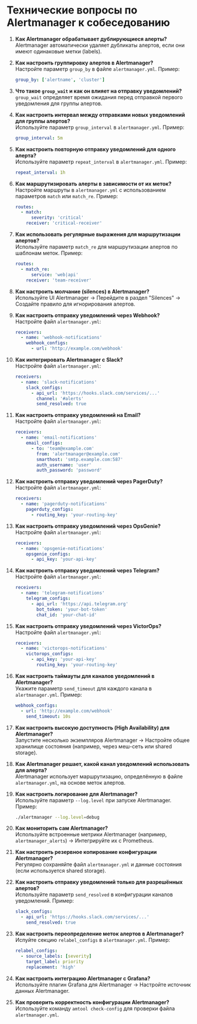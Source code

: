 # **Технические вопросы по Alertmanager к собеседованию**

1. **Как Alertmanager обрабатывает дублирующиеся алерты?**  
   Alertmanager автоматически удаляет дубликаты алертов, если они имеют одинаковые метки (labels).

2. **Как настроить группировку алертов в Alertmanager?**  
   Настройте параметр `group_by` в файле `alertmanager.yml`. Пример:  
   ```yaml
   group_by: ['alertname', 'cluster']
   ```

3. **Что такое `group_wait` и как он влияет на отправку уведомлений?**  
   `group_wait` определяет время ожидания перед отправкой первого уведомления для группы алертов.

4. **Как настроить интервал между отправками новых уведомлений для группы алертов?**  
   Используйте параметр `group_interval` в `alertmanager.yml`. Пример:  
   ```yaml
   group_interval: 5m
   ```

5. **Как настроить повторную отправку уведомлений для одного алерта?**  
   Используйте параметр `repeat_interval` в `alertmanager.yml`. Пример:  
   ```yaml
   repeat_interval: 1h
   ```

6. **Как маршрутизировать алерты в зависимости от их меток?**  
   Настройте маршруты в `alertmanager.yml` с использованием параметров `match` или `match_re`. Пример:  
   ```yaml
   routes:
     - match:
         severity: 'critical'
       receiver: 'critical-receiver'
   ```

7. **Как использовать регулярные выражения для маршрутизации алертов?**  
   Используйте параметр `match_re` для маршрутизации алертов по шаблонам меток. Пример:  
   ```yaml
   routes:
     - match_re:
         service: 'web|api'
       receiver: 'team-receiver'
   ```

8. **Как настроить молчание (silences) в Alertmanager?**  
   Используйте UI Alertmanager → Перейдите в раздел "Silences" → Создайте правило для игнорирования алертов.

9. **Как настроить отправку уведомлений через Webhook?**  
   Настройте файл `alertmanager.yml`:  
   ```yaml
   receivers:
     - name: 'webhook-notifications'
       webhook_configs:
         - url: 'http://example.com/webhook'
   ```

10. **Как интегрировать Alertmanager с Slack?**  
    Настройте файл `alertmanager.yml`:  
    ```yaml
    receivers:
      - name: 'slack-notifications'
        slack_configs:
          - api_url: 'https://hooks.slack.com/services/...'
            channel: '#alerts'
            send_resolved: true
    ```

11. **Как настроить отправку уведомлений на Email?**  
    Настройте файл `alertmanager.yml`:  
    ```yaml
    receivers:
      - name: 'email-notifications'
        email_configs:
          - to: 'team@example.com'
            from: 'alertmanager@example.com'
            smarthost: 'smtp.example.com:587'
            auth_username: 'user'
            auth_password: 'password'
    ```

12. **Как настроить отправку уведомлений через PagerDuty?**  
    Настройте файл `alertmanager.yml`:  
    ```yaml
    receivers:
      - name: 'pagerduty-notifications'
        pagerduty_configs:
          - routing_key: 'your-routing-key'
    ```

13. **Как настроить отправку уведомлений через OpsGenie?**  
    Настройте файл `alertmanager.yml`:  
    ```yaml
    receivers:
      - name: 'opsgenie-notifications'
        opsgenie_configs:
          - api_key: 'your-api-key'
    ```

14. **Как настроить отправку уведомлений через Telegram?**  
    Настройте файл `alertmanager.yml`:  
    ```yaml
    receivers:
      - name: 'telegram-notifications'
        telegram_configs:
          - api_url: 'https://api.telegram.org'
            bot_token: 'your-bot-token'
            chat_id: 'your-chat-id'
    ```

15. **Как настроить отправку уведомлений через VictorOps?**  
    Настройте файл `alertmanager.yml`:  
    ```yaml
    receivers:
      - name: 'victorops-notifications'
        victorops_configs:
          - api_key: 'your-api-key'
            routing_key: 'your-routing-key'
    ```

16. **Как настроить таймауты для каналов уведомлений в Alertmanager?**  
    Укажите параметр `send_timeout` для каждого канала в `alertmanager.yml`. Пример:  
    ```yaml
    webhook_configs:
      - url: 'http://example.com/webhook'
        send_timeout: 10s
    ```

17. **Как настроить высокую доступность (High Availability) для Alertmanager?**  
    Запустите несколько экземпляров Alertmanager → Настройте общее хранилище состояния (например, через меш-сеть или shared storage).

18. **Как Alertmanager решает, какой канал уведомлений использовать для алерта?**  
    Alertmanager использует маршрутизацию, определённую в файле `alertmanager.yml`, на основе меток алертов.

19. **Как настроить логирование для Alertmanager?**  
    Используйте параметр `--log.level` при запуске Alertmanager. Пример:  
    ```bash
    ./alertmanager --log.level=debug
    ```

20. **Как мониторить сам Alertmanager?**  
    Используйте встроенные метрики Alertmanager (например, `alertmanager_alerts`) → Интегрируйте их с Prometheus.

21. **Как настроить резервное копирование конфигурации Alertmanager?**  
    Регулярно сохраняйте файл `alertmanager.yml` и данные состояния (если используется shared storage).

22. **Как настроить отправку уведомлений только для разрешённых алертов?**  
    Используйте параметр `send_resolved` в конфигурации каналов уведомлений. Пример:  
    ```yaml
    slack_configs:
      - api_url: 'https://hooks.slack.com/services/...'
        send_resolved: true
    ```

23. **Как настроить переопределение меток алертов в Alertmanager?**  
    Испуйте секцию `relabel_configs` в `alertmanager.yml`. Пример:  
    ```yaml
    relabel_configs:
      - source_labels: [severity]
        target_label: priority
        replacement: 'high'
    ```

24. **Как настроить интеграцию Alertmanager с Grafana?**  
    Используйте плагин Grafana для Alertmanager → Настройте источник данных Alertmanager.

25. **Как проверить корректность конфигурации Alertmanager?**  
    Используйте команду `amtool check-config` для проверки файла `alertmanager.yml`.
